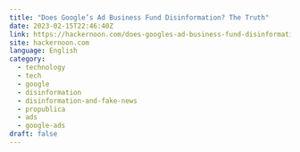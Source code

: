 ```yaml
---
title: "Does Google’s Ad Business Fund Disinformation? The Truth"
date: 2023-02-15T22:46:40Z
link: https://hackernoon.com/does-googles-ad-business-fund-disinformation-the-truth?source=rss&utm_medium=RSS&utm_source=news.12bit.vn
site: hackernoon.com
language: English
category:
  - technology
  - tech
  - google
  - disinformation
  - disinformation-and-fake-news
  - propublica
  - ads
  - google-ads
draft: false
---
```

